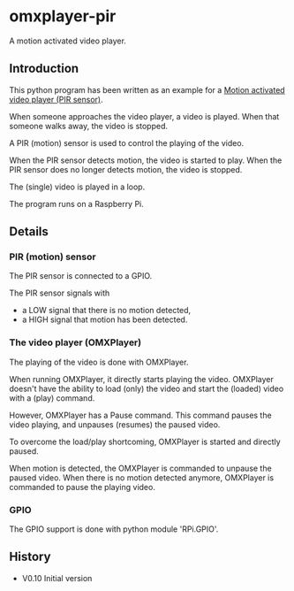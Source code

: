 # omxplayer-pir

A motion activated video player.

## Introduction

This python program has been written as an example for a [Motion activated video player 
(PIR sensor)](https://www.raspberrypi.org/forums/viewtopic.php?f=32&t=121456).

When someone approaches the video player, a video is played. When that someone walks away,
the video is stopped.

A PIR (motion) sensor is used to control the playing of the video.

When the PIR sensor detects motion, the video is started to play. When the PIR sensor 
does no longer detects motion, the video is stopped.

The (single) video is played in a loop.

The program runs on a Raspberry Pi.

## Details

### PIR (motion) sensor

The PIR sensor is connected to a GPIO.

The PIR sensor signals with <br>
* a LOW signal that there is no motion detected,<br>
* a HIGH signal that motion has been detected.

### The video player (OMXPlayer)

The playing of the video is done with OMXPlayer.

When running OMXPlayer, it directly starts playing the video. OMXPlayer doesn't
have the ability to load (only) the video and start the (loaded) video with
a (play) command. 

However, OMXPlayer has a Pause command. This command pauses the video playing, and unpauses
(resumes) the paused video.

To overcome the load/play shortcoming, OMXPlayer is started and directly paused.

When motion is detected, the OMXPlayer is commanded to unpause the paused video.
When there is no motion detected anymore, OMXPlayer is commanded to pause the playing video.

### GPIO

The GPIO support is done with python module 'RPi.GPIO'.

## History
* V0.10 Initial version
